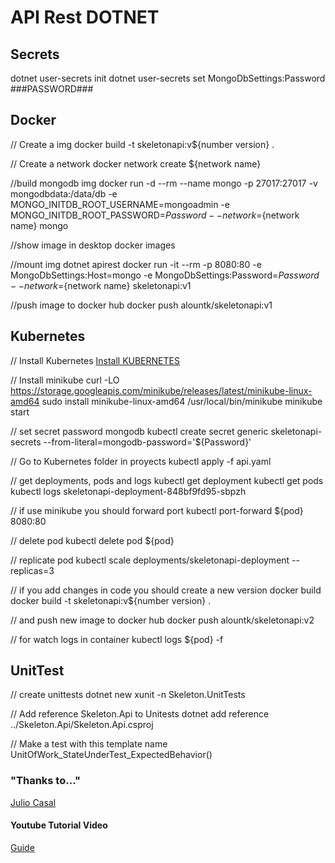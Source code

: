 # API Rest DOTNET

## Secrets

dotnet user-secrets init
dotnet user-secrets set MongoDbSettings:Password ###PASSWORD###

## Docker

// Create a img
docker build -t skeletonapi:v${number version} .

// Create a network
docker network create ${network name}

//build mongodb img
docker run -d --rm --name mongo -p 27017:27017 -v mongodbdata:/data/db -e MONGO_INITDB_ROOT_USERNAME=mongoadmin -e MONGO_INITDB_ROOT_PASSWORD=${Password} --network=${network name} mongo

//show image in desktop
docker images

//mount img dotnet apirest
docker run -it --rm -p 8080:80 -e MongoDbSettings:Host=mongo -e MongoDbSettings:Password=${Password} --network=${network name} skeletonapi:v1

//push image to docker hub
docker push alountk/skeletonapi:v1

## Kubernetes

// Install Kubernetes
[Install KUBERNETES](https://kubernetes.io/docs/tasks/tools/install-kubectl-linux/)

// Install minikube
curl -LO https://storage.googleapis.com/minikube/releases/latest/minikube-linux-amd64
sudo install minikube-linux-amd64 /usr/local/bin/minikube
minikube start

// set secret password mongodb
kubectl create secret generic skeletonapi-secrets --from-literal=mongodb-password='${Password}'

// Go to Kubernetes folder in proyects
kubectl apply -f api.yaml

// get deployments, pods and  logs
kubectl get deployment
kubectl get pods
kubectl logs skeletonapi-deployment-848bf9fd95-sbpzh

// if use minikube you should forward port
kubectl port-forward ${pod} 8080:80

// delete pod
kubectl delete pod ${pod}

// replicate pod
kubectl scale deployments/skeletonapi-deployment --replicas=3

// if you add changes in code you should create a new version docker build
docker build -t skeletonapi:v${number version} .

// and push new image to docker hub
docker push alountk/skeletonapi:v2

// for watch logs in container
kubectl logs ${pod} -f

## UnitTest

// create unittests
dotnet new xunit -n Skeleton.UnitTests

// Add reference Skeleton.Api to Unitests
dotnet add reference ../Skeleton.Api/Skeleton.Api.csproj

// Make a test with this template name
UnitOfWork_StateUnderTest_ExpectedBehavior()

### "Thanks to..."

[Julio Casal](https://www.youtube.com/redirect?event=video_description&redir_token=QUFFLUhqbU8xbGJ3bF9JbGFDZE54czk2cTNQTUxZVnlNUXxBQ3Jtc0ttcXllRXg4WVFKLVhRTFBReEpvMjlnNnhSSzlPVFA2dGN2OWRiUy1iZDhhcmlvLTczbkVGTWoyTXo1TFk3WUJqQ3M0Wk5kaDFRMW9oY2I1THhOYmlrZUlDY19pSTBNRWtDVXRsUzF6NmdhaG9UcXVDVQ&q=https%3A%2F%2Fdotnetmicroservices.com)
#### Youtube Tutorial Video

[Guide](https://www.youtube.com/watch?v=ZXdFisA_hOY&ab_channel=freeCodeCamp.org)